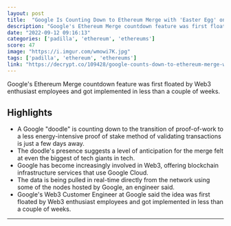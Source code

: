 ```yaml
---
layout: post
title:  "Google Is Counting Down to Ethereum Merge with 'Easter Egg' on Search Engine"
description: "Google's Ethereum Merge countdown feature was first floated by Web3 enthusiast employees and got implemented in less than a couple of weeks."
date: "2022-09-12 09:16:13"
categories: ['padilla', 'ethereum', 'ethereums']
score: 47
image: "https://i.imgur.com/wmowi7K.jpg"
tags: ['padilla', 'ethereum', 'ethereums']
link: "https://decrypt.co/109428/google-counts-down-to-ethereum-merge-with-search-engine-easter-egg"
---
```


Google's Ethereum Merge countdown feature was first floated by Web3 enthusiast employees and got implemented in less than a couple of weeks.

## Highlights

- A Google "doodle" is counting down to the transition of proof-of-work to a less energy-intensive proof of stake method of validating transactions is just a few days away.
- The doodle's presence suggests a level of anticipation for the merge felt at even the biggest of tech giants in tech.
- Google has become increasingly involved in Web3, offering blockchain infrastructure services that use Google Cloud.
- The data is being pulled in real-time directly from the network using some of the nodes hosted by Google, an engineer said.
- Google's Web3 Customer Engineer at Google said the idea was first floated by Web3 enthusiast employees and got implemented in less than a couple of weeks.

---
